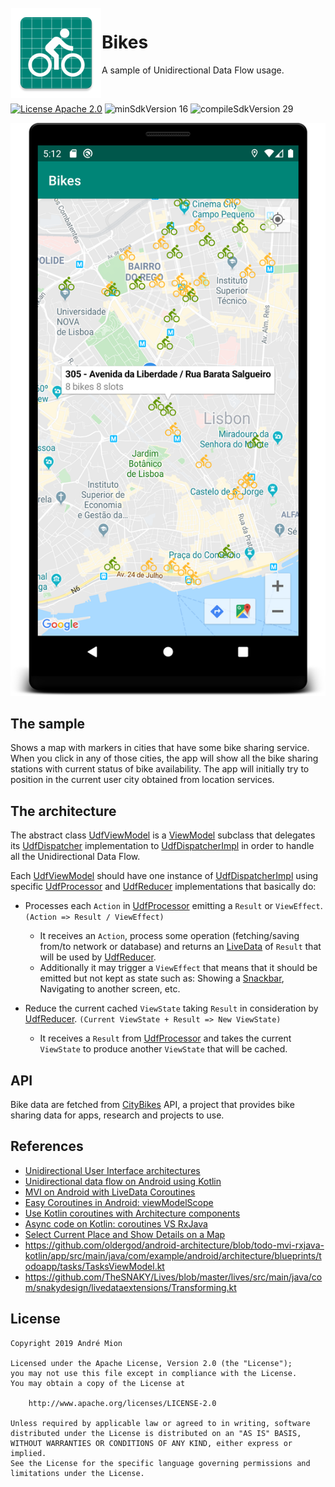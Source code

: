 <img alt="Icon" src="app/src/main/res/mipmap-xxhdpi/ic_launcher.png?raw=true" align="left" hspace="1" vspace="1">

# Bikes
A sample of Unidirectional Data Flow usage.

</br>

[![License Apache 2.0](https://img.shields.io/badge/License-Apache%202.0-blue.svg?style=true)](http://www.apache.org/licenses/LICENSE-2.0)
![minSdkVersion 16](https://img.shields.io/badge/minSdkVersion-16-red.svg?style=true)
![compileSdkVersion 29](https://img.shields.io/badge/compileSdkVersion-29-yellow.svg?style=true)

<img alt='Sample' src="https://raw.githubusercontent.com/andremion/Bikes/master/sample.png"></br>

## The sample
Shows a map with markers in cities that have some bike sharing service.
When you click in any of those cities, the app will show all the bike sharing stations with current status of bike availability.
The app will initially try to position in the current user city obtained from location services. 

## The architecture

The abstract class [UdfViewModel] is a [ViewModel] subclass that delegates its [UdfDispatcher] implementation to [UdfDispatcherImpl] in order to handle all the Unidirectional Data Flow.

Each [UdfViewModel] should have one instance of [UdfDispatcherImpl] using specific [UdfProcessor] and [UdfReducer] implementations that basically do:

- Processes each `Action` in [UdfProcessor] emitting a `Result` or `ViewEffect`. `(Action => Result / ViewEffect)`
  - It receives an `Action`, process some operation (fetching/saving from/to network or database) and returns an [LiveData] of `Result` that will be used by [UdfReducer].
  - Additionally it may trigger a `ViewEffect` that means that it should be emitted but not kept as state such as: Showing a [Snackbar], Navigating to another screen, etc.
 
- Reduce the current cached `ViewState` taking `Result` in consideration by [UdfReducer]. `(Current ViewState + Result => New ViewState)`
  - It receives a `Result` from [UdfProcessor] and takes the current `ViewState` to produce another `ViewState` that will be cached.
  
## API
Bike data are fetched from [CityBikes] API, a project that provides bike sharing data for apps, research and projects to use.

## References

- [Unidirectional User Interface architectures](https://staltz.com/unidirectional-user-interface-architectures.html)
- [Unidirectional data flow on Android using Kotlin](https://proandroiddev.com/unidirectional-data-flow-on-android-the-blog-post-part-1-cadcf88c72f5)
- [MVI on Android with LiveData Coroutines](https://proandroiddev.com/mvi-on-android-with-livedata-coroutines-d2172bc7f775)
- [Easy Coroutines in Android: viewModelScope](https://medium.com/androiddevelopers/easy-coroutines-in-android-viewmodelscope-25bffb605471)
- [Use Kotlin coroutines with Architecture components](https://developer.android.com/topic/libraries/architecture/coroutines)
- [Async code on Kotlin: coroutines VS RxJava](https://www.codemotion.com/magazine/async-code-on-kotlin-coroutines-vs-rxjava-3532)
- [Select Current Place and Show Details on a Map](https://developers.google.com/maps/documentation/android-sdk/current-place-tutorial)
- https://github.com/oldergod/android-architecture/blob/todo-mvi-rxjava-kotlin/app/src/main/java/com/example/android/architecture/blueprints/todoapp/tasks/TasksViewModel.kt
- https://github.com/TheSNAKY/Lives/blob/master/lives/src/main/java/com/snakydesign/livedataextensions/Transforming.kt

## License

    Copyright 2019 André Mion

    Licensed under the Apache License, Version 2.0 (the "License");
    you may not use this file except in compliance with the License.
    You may obtain a copy of the License at

        http://www.apache.org/licenses/LICENSE-2.0

    Unless required by applicable law or agreed to in writing, software
    distributed under the License is distributed on an "AS IS" BASIS,
    WITHOUT WARRANTIES OR CONDITIONS OF ANY KIND, either express or implied.
    See the License for the specific language governing permissions and
    limitations under the License.

[UdfViewModel]: app/src/main/java/com/andremion/bikes/udf/UnidirectionalDataFlow.kt#L5
[UdfDispatcher]: app/src/main/java/com/andremion/bikes/udf/UnidirectionalDataFlow.kt#43
[UdfProcessor]: app/src/main/java/com/andremion/bikes/udf/UnidirectionalDataFlow.kt#L9
[UdfReducer]: app/src/main/java/com/andremion/bikes/udf/UnidirectionalDataFlow.kt#L19
[UdfDispatcherImpl]: app/src/main/java/com/andremion/bikes/udf/UnidirectionalDataFlow.kt#21
[ViewModel]: https://developer.android.com/topic/libraries/architecture/viewmodel
[LiveData]: https://developer.android.com/topic/libraries/architecture/livedata
[Snackbar]: https://developer.android.com/reference/android/support/design/widget/Snackbar
[CityBikes]: https://citybik.es
